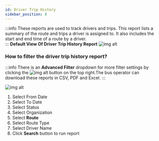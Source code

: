 ```yaml
---
id: Driver Trip History
sidebar_position: 8
---
```

:::info
These reports are used to track drivers and trips. This report lists a summary of the route and trips a driver is assigned to. It also includes the start and end time of a route by a driver. <br /> 
:::
**Default View Of Driver Trip History Report**
![img alt](/img/drivers-history.png)

### How to filter the driver trip history report?
:::info
There is an **Advanced Filter** dropdown for more filter settings by clicking the ![img alt](/img/advanced-filter-btn.png) button on the top right.The bus operator can download these reports in CSV, PDF and Excel.
:::

![img alt](/img/driver-trips-filter.png)

1. Select From Date
2. Select To Date
3. Select Status
4. Select Organization
5. Select **Route**
7. Select Route Type
8. Select Driver Name
9. Click **Search** button to run report

